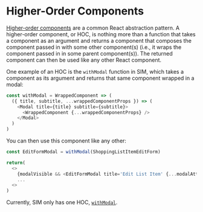 # Higher-Order Components

[Higher-order components](https://reactjs.org/docs/higher-order-components.html) are a common React abstraction pattern. A higher-order component, or HOC, is nothing more than a function that takes a component as an argument and returns a component that composes the component passed in with some other component(s) (i.e., it wraps the component passed in in some parent component(s)). The returned component can then be used like any other React component.

One example of an HOC is the `withModal` function in SIM, which takes a component as its argument and returns that same component wrapped in a modal:
```js
const withModal = WrappedComponent => (
  ({ title, subtitle, ...wrappedComponentProps }) => (
    <Modal title={title} subtitle={subtitle}>
      <WrappedComponent {...wrappedComponentProps} />
    </Modal>
  )
)
```
You can then use this component like any other:
```js
const EditFormModal = withModal(ShoppingListItemEditForm)

return(
  <>
    {modalVisible && <EditFormModal title='Edit List Item' {...modalAttributes.props} />}
    ...
  <>
)
```

Currently, SIM only has one HOC, [`withModal`](/docs/higherOrderComponents/withModal.md).
